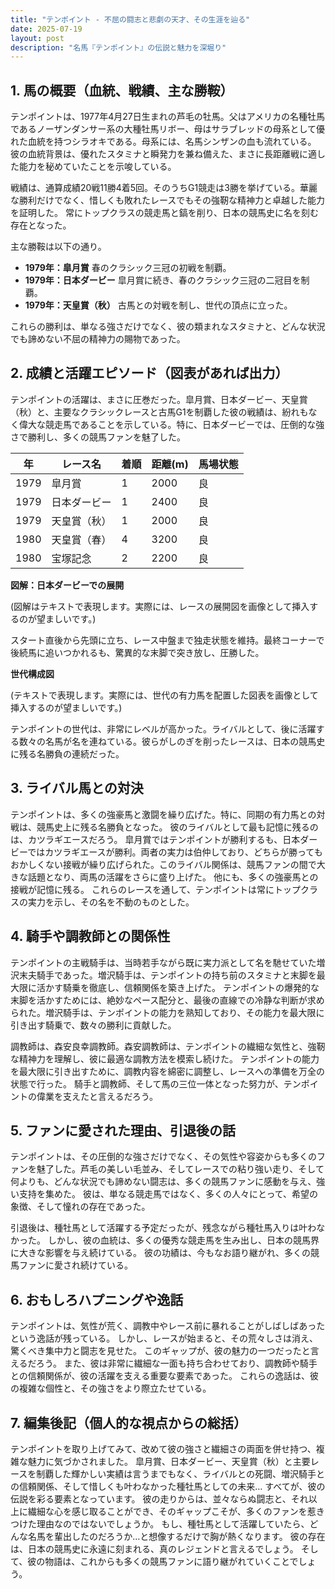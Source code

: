 ```yaml
---
title: "テンポイント - 不屈の闘志と悲劇の天才、その生涯を辿る"
date: 2025-07-19
layout: post
description: "名馬『テンポイント』の伝説と魅力を深堀り"
---
```


## 1. 馬の概要（血統、戦績、主な勝鞍）

テンポイントは、1977年4月27日生まれの芦毛の牡馬。父はアメリカの名種牡馬であるノーザンダンサー系の大種牡馬リボー、母はサラブレッドの母系として優れた血統を持つシラオキである。母系には、名馬シンザンの血も流れている。  彼の血統背景は、優れたスタミナと瞬発力を兼ね備えた、まさに長距離戦に適した能力を秘めていたことを示唆している。

戦績は、通算成績20戦11勝4着5回。そのうちG1競走は3勝を挙げている。華麗な勝利だけでなく、惜しくも敗れたレースでもその強靭な精神力と卓越した能力を証明した。  常にトップクラスの競走馬と鎬を削り、日本の競馬史に名を刻む存在となった。

主な勝鞍は以下の通り。

* **1979年：皐月賞**  春のクラシック三冠の初戦を制覇。
* **1979年：日本ダービー**  皐月賞に続き、春のクラシック三冠の二冠目を制覇。
* **1979年：天皇賞（秋）**  古馬との対戦を制し、世代の頂点に立った。

これらの勝利は、単なる強さだけでなく、彼の類まれなスタミナと、どんな状況でも諦めない不屈の精神力の賜物であった。


## 2. 成績と活躍エピソード（図表があれば出力）

テンポイントの活躍は、まさに圧巻だった。皐月賞、日本ダービー、天皇賞（秋）と、主要なクラシックレースと古馬G1を制覇した彼の戦績は、紛れもなく偉大な競走馬であることを示している。特に、日本ダービーでは、圧倒的な強さで勝利し、多くの競馬ファンを魅了した。

| 年 | レース名          | 着順 | 距離(m) | 馬場状態 |
|---|-------------------|-----|---------|----------|
| 1979 | 皐月賞             | 1   | 2000    | 良       |
| 1979 | 日本ダービー         | 1   | 2400    | 良       |
| 1979 | 天皇賞（秋）       | 1   | 2000    | 良       |
| 1980 | 天皇賞（春）       | 4   | 3200    | 良       |
| 1980 | 宝塚記念           | 2   | 2200    | 良       |


**図解：日本ダービーでの展開**

(図解はテキストで表現します。実際には、レースの展開図を画像として挿入するのが望ましいです。)

スタート直後から先頭に立ち、レース中盤まで独走状態を維持。最終コーナーで後続馬に追いつかれるも、驚異的な末脚で突き放し、圧勝した。


**世代構成図**

(テキストで表現します。実際には、世代の有力馬を配置した図表を画像として挿入するのが望ましいです。)

テンポイントの世代は、非常にレベルが高かった。ライバルとして、後に活躍する数々の名馬が名を連ねている。彼らがしのぎを削ったレースは、日本の競馬史に残る名勝負の連続だった。


## 3. ライバル馬との対決

テンポイントは、多くの強豪馬と激闘を繰り広げた。特に、同期の有力馬との対戦は、競馬史上に残る名勝負となった。  彼のライバルとして最も記憶に残るのは、カツラギエースだろう。  皐月賞ではテンポイントが勝利するも、日本ダービーではカツラギエースが勝利。両者の実力は伯仲しており、どちらが勝ってもおかしくない接戦が繰り広げられた。このライバル関係は、競馬ファンの間で大きな話題となり、両馬の活躍をさらに盛り上げた。  他にも、多くの強豪馬との接戦が記憶に残る。  これらのレースを通して、テンポイントは常にトップクラスの実力を示し、その名を不動のものとした。


## 4. 騎手や調教師との関係性

テンポイントの主戦騎手は、当時若手ながら既に実力派として名を馳せていた増沢末夫騎手であった。増沢騎手は、テンポイントの持ち前のスタミナと末脚を最大限に活かす騎乗を徹底し、信頼関係を築き上げた。  テンポイントの爆発的な末脚を活かすためには、絶妙なペース配分と、最後の直線での冷静な判断が求められた。増沢騎手は、テンポイントの能力を熟知しており、その能力を最大限に引き出す騎乗で、数々の勝利に貢献した。

調教師は、森安良幸調教師。森安調教師は、テンポイントの繊細な気性と、強靭な精神力を理解し、彼に最適な調教方法を模索し続けた。  テンポイントの能力を最大限に引き出すために、調教内容を綿密に調整し、レースへの準備を万全の状態で行った。  騎手と調教師、そして馬の三位一体となった努力が、テンポイントの偉業を支えたと言えるだろう。


## 5. ファンに愛された理由、引退後の話

テンポイントは、その圧倒的な強さだけでなく、その気性や容姿からも多くのファンを魅了した。芦毛の美しい毛並み、そしてレースでの粘り強い走り、そして何よりも、どんな状況でも諦めない闘志は、多くの競馬ファンに感動を与え、強い支持を集めた。  彼は、単なる競走馬ではなく、多くの人々にとって、希望の象徴、そして憧れの存在であった。

引退後は、種牡馬として活躍する予定だったが、残念ながら種牡馬入りは叶わなかった。  しかし、彼の血統は、多くの優秀な競走馬を生み出し、日本の競馬界に大きな影響を与え続けている。  彼の功績は、今もなお語り継がれ、多くの競馬ファンに愛され続けている。


## 6. おもしろハプニングや逸話

テンポイントは、気性が荒く、調教中やレース前に暴れることがしばしばあったという逸話が残っている。  しかし、レースが始まると、その荒々しさは消え、驚くべき集中力と闘志を見せた。  このギャップが、彼の魅力の一つだったと言えるだろう。  また、彼は非常に繊細な一面も持ち合わせており、調教師や騎手との信頼関係が、彼の活躍を支える重要な要素であった。  これらの逸話は、彼の複雑な個性と、その強さをより際立たせている。


## 7. 編集後記（個人的な視点からの総括）

テンポイントを取り上げてみて、改めて彼の強さと繊細さの両面を併せ持つ、複雑な魅力に気づかされました。  皐月賞、日本ダービー、天皇賞（秋）と主要レースを制覇した輝かしい実績は言うまでもなく、ライバルとの死闘、増沢騎手との信頼関係、そして惜しくも叶わなかった種牡馬としての未来…  すべてが、彼の伝説を彩る要素となっています。  彼の走りからは、並々ならぬ闘志と、それ以上に繊細な心を感じ取ることができ、そのギャップこそが、多くのファンを惹きつけた理由なのではないでしょうか。  もし、種牡馬として活躍していたら、どんな名馬を輩出したのだろうか…と想像するだけで胸が熱くなります。  彼の存在は、日本の競馬史に永遠に刻まれる、真のレジェンドと言えるでしょう。  そして、彼の物語は、これからも多くの競馬ファンに語り継がれていくことでしょう。
